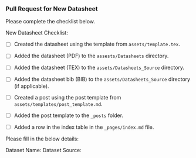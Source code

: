 ### Pull Request for New Datasheet

Please complete the checklist below.

New Datasheet Checklist:

- [ ] Created the datasheet using the template from `assets/template.tex`.
- [ ] Added the datasheet (PDF) to the `assests/Datasheets` directory.
- [ ] Added the datasheet (TEX) to the `assets/Datasheets_Source` directory.
- [ ] Added the datasheet bib (BIB) to the `assets/Datasheets_Source` directory (if applicable).
- [ ] Created a post using the post template from `assets/templates/post_template.md`.
- [ ] Added the post template to the `_posts` folder.
- [ ] Added a row in the index table in the `_pages/index.md` file.


Please fill in the below details:

Dataset Name:
Dataset Source:

